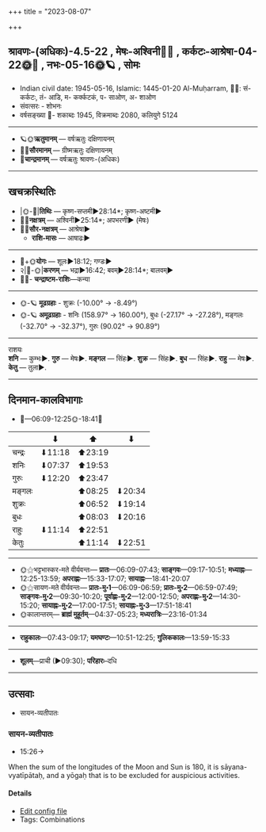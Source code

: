 +++
title = "2023-08-07"

+++
## श्रावणः-(अधिकः)-4.5-22  ,  मेषः-अश्विनी🌛🌌  ,  कर्कटः-आश्रेषा-04-22🌞🌌  ,  नभः-05-16🌞🪐  ,  सोमः
- Indian civil date: 1945-05-16, Islamic: 1445-01-20 Al-Muḥarram, 🌌🌞: सं- कर्कटः, तं- आडि, म- कर्क्कटकं, प- साओण, अ- शाओण
- संवत्सरः - शोभनः
- वर्षसङ्ख्या 🌛- शकाब्दः 1945, विक्रमाब्दः 2080, कलियुगे 5124
___________________
- 🪐🌞**ऋतुमानम्** — वर्षऋतुः दक्षिणायनम्
- 🌌🌞**सौरमानम्** — ग्रीष्मऋतुः दक्षिणायनम्
- 🌛**चान्द्रमानम्** — वर्षऋतुः श्रावणः-(अधिकः)
___________________


## खचक्रस्थितिः
- |🌞-🌛|**तिथिः** — कृष्ण-सप्तमी►28:14*; कृष्ण-अष्टमी►  
- 🌌🌛**नक्षत्रम्** — अश्विनी►25:14*; अपभरणी► (मेषः)  
- 🌌🌞**सौर-नक्षत्रम्** — आश्रेषा►  
  - **राशि-मासः** — आषाढः► 
___________________
- 🌛+🌞**योगः** — शूलः►18:12; गण्डः►  
- २|🌛-🌞|**करणम्** — भद्रा►16:42; बवम्►28:14*; बालवम्►  
- 🌌🌛- **चन्द्राष्टम-राशिः**—कन्या  
___________________
- 🌞-🪐 **मूढग्रहाः** - शुक्रः (-10.00° → -8.49°)
- 🌞-🪐 **अमूढग्रहाः** - शनिः (158.97° → 160.00°), बुधः (-27.17° → -27.28°), मङ्गलः (-32.70° → -32.37°), गुरुः (90.02° → 90.89°)
___________________
राशयः  
**शनि** — कुम्भः►. **गुरु** — मेषः►. **मङ्गल** — सिंहः►. **शुक्र** — सिंहः►. **बुध** — सिंहः►. **राहु** — मेषः►. **केतु** — तुला►. 
___________________


## दिनमान-कालविभागाः
- 🌅—06:09-12:25🌞-18:41🌇  

|      |⬇     |⬆     |⬇     |
|------|-----|-----|------|
|चन्द्रः|⬇11:18 |⬆23:19 |     |
|शनिः   |⬇07:37 |⬆19:53 |     |
|गुरुः  |⬇12:20 |⬆23:47 |     |
|मङ्गलः |     |⬆08:25 |⬇20:34 |
|शुक्रः |     |⬆06:52 |⬇19:14 |
|बुधः   |     |⬆08:03 |⬇20:16 |
|राहुः  |⬇11:14 |⬆22:51 |     |
|केतुः  |     |⬆11:14 |⬇22:51 |
___________________
- 🌞⚝भट्टभास्कर-मते वीर्यवन्तः— **प्रातः**—06:09-07:43; **साङ्गवः**—09:17-10:51; **मध्याह्नः**—12:25-13:59; **अपराह्णः**—15:33-17:07; **सायाह्नः**—18:41-20:07  
- 🌞⚝सायण-मते वीर्यवन्तः— **प्रातः-मु॰1**—06:09-06:59; **प्रातः-मु॰2**—06:59-07:49; **साङ्गवः-मु॰2**—09:30-10:20; **पूर्वाह्णः-मु॰2**—12:00-12:50; **अपराह्णः-मु॰2**—14:30-15:20; **सायाह्नः-मु॰2**—17:00-17:51; **सायाह्नः-मु॰3**—17:51-18:41  
- 🌞कालान्तरम्— **ब्राह्मं मुहूर्तम्**—04:37-05:23; **मध्यरात्रिः**—23:16-01:34  
___________________
- **राहुकालः**—07:43-09:17; **यमघण्टः**—10:51-12:25; **गुलिककालः**—13:59-15:33  
___________________
- **शूलम्**—प्राची (►09:30); **परिहारः**–दधि  
___________________

## उत्सवाः
- सायन-व्यतीपातः
### सायन-व्यतीपातः
- 15:26→



When the sum of the longitudes of the Moon and Sun is 180, it is sāyana-vyatīpātaḥ, and a yōgaḥ that is to be excluded for auspicious activities.

#### Details
- [Edit config file](https://github.com/jyotisham/adyatithi/blob/master/time_focus/misc_combinations/description_only/sAyana-vyatIpAtaH.toml)
- Tags: Combinations


